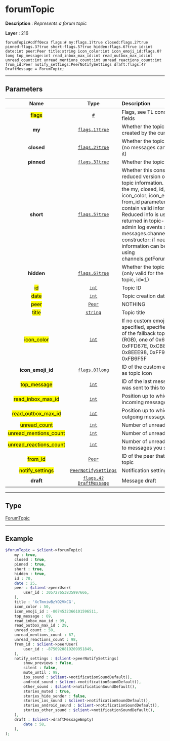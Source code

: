 # forumTopic

**Description** : *Represents a forum topic*

**Layer** : 216

```tl
forumTopic#cdff0eca flags:# my:flags.1?true closed:flags.2?true pinned:flags.3?true short:flags.5?true hidden:flags.6?true id:int date:int peer:Peer title:string icon_color:int icon_emoji_id:flags.0?long top_message:int read_inbox_max_id:int read_outbox_max_id:int unread_count:int unread_mentions_count:int unread_reactions_count:int from_id:Peer notify_settings:PeerNotifySettings draft:flags.4?DraftMessage = ForumTopic;
```

---

## Parameters

| Name | Type | Description |
| :---: | :---: | :--- |
| <mark>flags</mark> | [`#`](type/#) | Flags, see TL conditional fields |
| **my** | [`flags.1?true`](type/true) | Whether the topic was created by the current user |
| **closed** | [`flags.2?true`](type/true) | Whether the topic is closed (no messages can be sent to it) |
| **pinned** | [`flags.3?true`](type/true) | Whether the topic is pinned |
| **short** | [`flags.5?true`](type/true) | Whether this constructor is a reduced version of the full topic information. If set, only the my, closed, id, date, title, icon_color, icon_emoji_id and from_id parameters will contain valid information. Reduced info is usually only returned in topic-related admin log events » and in the messages.channelMessages constructor: if needed, full information can be fetched using channels.getForumTopicsByID |
| **hidden** | [`flags.6?true`](type/true) | Whether the topic is hidden (only valid for the "General" topic, id=1) |
| <mark>id</mark> | [`int`](type/int) | Topic ID |
| <mark>date</mark> | [`int`](type/int) | Topic creation date |
| <mark>peer</mark> | [`Peer`](type/Peer) | NOTHING |
| <mark>title</mark> | [`string`](type/string) | Topic title |
| <mark>icon_color</mark> | [`int`](type/int) | If no custom emoji icon is specified, specifies the color of the fallback topic icon (RGB), one of 0x6FB9F0, 0xFFD67E, 0xCB86DB, 0x8EEE98, 0xFF93B2, or 0xFB6F5F |
| **icon_emoji_id** | [`flags.0?long`](type/long) | ID of the custom emoji used as topic icon |
| <mark>top_message</mark> | [`int`](type/int) | ID of the last message that was sent to this topic |
| <mark>read_inbox_max_id</mark> | [`int`](type/int) | Position up to which all incoming messages are read |
| <mark>read_outbox_max_id</mark> | [`int`](type/int) | Position up to which all outgoing messages are read |
| <mark>unread_count</mark> | [`int`](type/int) | Number of unread messages |
| <mark>unread_mentions_count</mark> | [`int`](type/int) | Number of unread mentions |
| <mark>unread_reactions_count</mark> | [`int`](type/int) | Number of unread reactions to messages you sent |
| <mark>from_id</mark> | [`Peer`](type/Peer) | ID of the peer that created the topic |
| <mark>notify_settings</mark> | [`PeerNotifySettings`](type/PeerNotifySettings) | Notification settings |
| **draft** | [`flags.4?DraftMessage`](type/DraftMessage) | Message draft |

---

## Type

[ForumTopic](type/ForumTopic)

---

## Example

```php
$forumTopic = $client->forumTopic(
	my : true,
	closed : true,
	pinned : true,
	short : true,
	hidden : true,
	id : 70,
	date : 25,
	peer : $client->peerUser(
		user_id : 305727653835997666,
	),
	title : 'XcTmniwBzYO2VkCG',
	icon_color : 50,
	icon_emoji_id : -8074532366101596511,
	top_message : 69,
	read_inbox_max_id : 99,
	read_outbox_max_id : 29,
	unread_count : 50,
	unread_mentions_count : 67,
	unread_reactions_count : 98,
	from_id : $client->peerUser(
		user_id : -8750920819209951849,
	),
	notify_settings : $client->peerNotifySettings(
		show_previews : false,
		silent : false,
		mute_until : 98,
		ios_sound : $client->notificationSoundDefault(),
		android_sound : $client->notificationSoundDefault(),
		other_sound : $client->notificationSoundDefault(),
		stories_muted : true,
		stories_hide_sender : false,
		stories_ios_sound : $client->notificationSoundDefault(),
		stories_android_sound : $client->notificationSoundDefault(),
		stories_other_sound : $client->notificationSoundDefault(),
	),
	draft : $client->draftMessageEmpty(
		date : 58,
	),
);
```